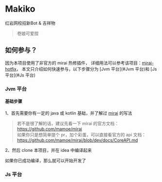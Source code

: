 # Makiko

红岩网校招新Bot & 吉祥物

> 卷娘可爱捏

## 如何参与？
因为本项目使用了非官方的 mirai 热修插件，
详细用法可以参考该项目：[mirai-hotfix](https://github.com/985892345/mirai-hotfix)，
本文只介绍如何快速参与，以下步骤分为 [Jvm 平台](#Jvm 平台)和 [Js 平台](#Js 平台)

### Jvm 平台
#### 基础步骤
1、首先需要你有一定的 java 或 kotlin 基础，并了解过 [mirai](https://github.com/mamoe/mirai) 的写法
> 若不是很了解的话，建议先看一下 mirai 的官方文档：https://github.com/mamoe/mirai  
> 如果你只是想简单提个 pr，加个彩蛋，可以直接看官方的 api 文档：https://github.com/mamoe/mirai/blob/dev/docs/CoreAPI.md

2、然后 clone 本项目，并在 idea 中编译起来  

如果你已成功编译，那么就可以开始开发了

### Js 平台


